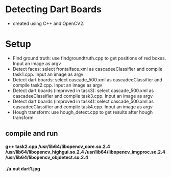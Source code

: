 #  Detecting Dart Boards
- created using C++ and OpenCV2.
#  Setup
- Find ground truth:  use findgroundtruth.cpp to get positions of red boxes. Input an image as argv
- Detect faces: select frontalface.xml as cascadeeClassifier and compile task1.cpp. Input an image as argv
- Detect dart boards:  select cascade_500.xml as cascadeeClassifier and compile task2.cpp. Input an image as argv
- Detect dart boards (improved in task3):  select cascade_500.xml as cascadeeClassifier and compile task3.cpp. Input an image as argv
- Detect dart boards (improved in task4):  select cascade_500.xml as cascadeeClassifier and compile task4.cpp. Input an image as argv
- Hough transform:  use hough_detect.cpp to get results after hough transform
## compile and run
#### g++ task2.cpp /usr/lib64/libopencv_core.so.2.4 /usr/lib64/libopencv_highgui.so.2.4 /usr/lib64/libopencv_imgproc.so.2.4 /usr/lib64/libopencv_objdetect.so.2.4 
#### ./a.out dart1.jpg
